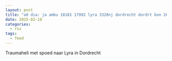 ```yaml
---
layout: post
title: "a0 dia: ja ambu 18181 17992 lyra 3328nj dordrecht dordrt bon 26470"
date: 2025-02-18
categories: 
  - rss
tags: 
  - feed
---
```


Traumaheli met spoed naar Lyra in Dordrecht
